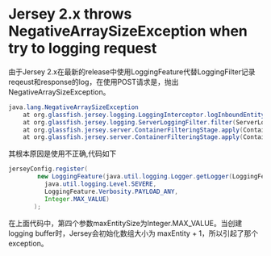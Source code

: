 # Jersey 2.x throws NegativeArraySizeException when try to logging request

由于Jersey 2.x在最新的release中使用LoggingFeature代替LoggingFilter记录reqeust和response的log，在使用POST请求是，抛出NegativeArraySizeException。
```java
java.lang.NegativeArraySizeException
    at org.glassfish.jersey.logging.LoggingInterceptor.logInboundEntity(LoggingInterceptor.java:210) ~[jersey-common-2.23.2.jar:?]
    at org.glassfish.jersey.logging.ServerLoggingFilter.filter(ServerLoggingFilter.java:108) ~[jersey-common-2.23.2.jar:?]
    at org.glassfish.jersey.server.ContainerFilteringStage.apply(ContainerFilteringStage.java:132) ~[jersey-server-2.23.2.jar:?]
    at org.glassfish.jersey.server.ContainerFilteringStage.apply(ContainerFilteringStage.java:68) ~[jersey-server-2.23.2.jar:?]
```

其根本原因是使用不正确,代码如下
```Java
jerseyConfig.register(
        new LoggingFeature(java.util.logging.Logger.getLogger(LoggingFeature.DEFAULT_LOGGER_NAME),
          java.util.logging.Level.SEVERE, 
          LoggingFeature.Verbosity.PAYLOAD_ANY, 
          Integer.MAX_VALUE)
       );
```
在上面代码中，第四个参数maxEntitySize为Integer.MAX_VALUE。当创建logging buffer时，Jersey会初始化数组大小为 maxEntity + 1，所以引起了那个exception。